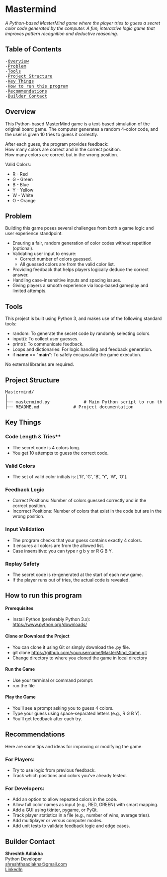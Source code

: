 # Mastermind
_A Python-based MasterMind game where the player tries to guess a secret color code generated by the computer. A fun, interactive logic game that improves pattern recognition and deductive reasoning._

## Table of Contents
<pre>
-<a href="#overview">Overview</a>
-<a href="#problem">Problem</a>
-<a href="#tools">Tools</a>
-<a href="#project-structure">Project Structure</a>
-<a href="#key-things">Key Things</a>
-<a href="#how-to-run-this-program">How to run this program</a>
-<a href="#recommendations">Recommendations</a>
-<a href="#builder-contact">Builder Contact</a>
</pre>

<h2><a class="anchor" id="overview"></a>Overview</h2>
This Python-based MasterMind game is a text-based simulation of the original board game. The computer generates a random 4-color code, and the user is given 10 tries to guess it correctly.<br>

After each guess, the program provides feedback:<br>
How many colors are correct and in the correct position.<br>
How many colors are correct but in the wrong position.<br>

Valid Colors:<br>
- R - Red<br>
- G - Green<br>
- B - Blue<br>
- Y - Yellow<br>
- W - White<br>
- O - Orange<br>

<h2><a class="anchor" id="problem"></a>Problem</h2>
Building this game poses several challenges from both a game logic and user experience standpoint:<br>

- Ensuring a fair, random generation of color codes without repetition (optional).<br>
- Validating user input to ensure:<br>
   - Correct number of colors guessed.<br>
   - All guessed colors are from the valid color list.<br>
- Providing feedback that helps players logically deduce the correct answer.<br>
- Handling case-insensitive inputs and spacing issues.<br>
- Giving players a smooth experience via loop-based gameplay and limited attempts.<br>

<h2><a class="anchor" id="tools"></a>Tools</h2>
This project is built using Python 3, and makes use of the following standard tools:<br>

- random: To generate the secret code by randomly selecting colors.<br>
- input(): To collect user guesses.<br>
- print(): To communicate feedback.<br>
- Loops and dictionaries: For logic handling and feedback generation.<br>
- if __name__ == "__main__": To safely encapsulate the game execution.<br>

No external libraries are required.<br>

<h2><a class="anchor" id="projec-structure"></a>Project Structure</h2>
<pre>Mastermind/
│
├── mastermind.py             # Main Python script to run the program
├── README.md             # Project documentation
</pre>

<h2><a class="anchor" id="key-things"></a>Key Things</h2>

### Code Length & Tries**<br>

- The secret code is 4 colors long.<br>
- You get 10 attempts to guess the correct code.<br>

### Valid Colors
- The set of valid color initials is: ['R', 'G', 'B', 'Y', 'W', 'O'].<br>

### Feedback Logic<br>
- Correct Positions: Number of colors guessed correctly and in the correct position.<br>
- Incorrect Positions: Number of colors that exist in the code but are in the wrong position.<br>

### Input Validation<br>
- The program checks that your guess contains exactly 4 colors.<br>
- It ensures all colors are from the allowed list.<br>
- Case insensitive: you can type r g b y or R G B Y.<br>

### Replay Safety<br>
- The secret code is re-generated at the start of each new game.<br>
- If the player runs out of tries, the actual code is revealed.<br>

<h2><a class="anchor" id="how-to-run-this-program"></a>How to run this program</h2>

#### Prerequisites<br>
- Install Python (preferably Python 3.x): https://www.python.org/downloads/<br>

#### Clone or Download the Project<br>
- You can clone it using Git or simply download the .py file.<br>
- git clone https://github.com/yourusername/MasterMind_Game.git<br>
- Change directory to where you cloned the game in local directory<br>

#### Run the Game<br>
- Use your terminal or command prompt:<br>
- run the file<br>

#### Play the Game<br>
- You'll see a prompt asking you to guess 4 colors.<br>
- Type your guess using space-separated letters (e.g., R G B Y).<br>
- You'll get feedback after each try.<br>


<h2><a class="anchor" id="recommendations"></a>Recommendations</h2>
Here are some tips and ideas for improving or modifying the game:<br>

### For Players:<br>
- Try to use logic from previous feedback.<br>
- Track which positions and colors you’ve already tested.<br>

### For Developers:<br>
- Add an option to allow repeated colors in the code.<br>
- Allow full color names as input (e.g., RED, GREEN) with smart mapping.<br>
- Add a GUI using tkinter, pygame, or PyQt.<br>
- Track player statistics in a file (e.g., number of wins, average tries).<br>
- Add multiplayer or versus computer modes.<br>
- Add unit tests to validate feedback logic and edge cases.<br>

<h2><a class="anchor" id="builder-contact"></a>Builder Contact</h2>

**Shreshth Adlakha**<br>
Python Developer<br>
shreshthaadlakha@gmail.com <br>
[LinkedIn](https://www.linkedin.com/in/shreshthadlakha/)
